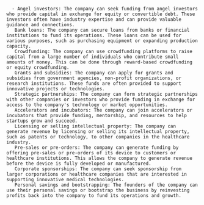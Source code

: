       - Angel investors: The company can seek funding from angel investors who provide capital in exchange for equity or convertible debt. These investors often have industry expertise and can provide valuable guidance and connections.
       Bank loans: The company can secure loans from banks or financial institutions to fund its operations. These loans can be used for various purposes, such as purchasing equipment or expanding production capacity.
       Crowdfunding: The company can use crowdfunding platforms to raise capital from a large number of individuals who contribute small amounts of money. This can be done through reward-based crowdfunding or equity crowdfunding.
       Grants and subsidies: The company can apply for grants and subsidies from government agencies, non-profit organizations, or research institutions. These funds are often provided to support innovative projects or technologies.
       Strategic partnerships: The company can form strategic partnerships with other companies or investors who provide funding in exchange for access to the company's technology or market opportunities.
       Accelerators and incubators: The company can join accelerators or incubators that provide funding, mentorship, and resources to help startups grow and succeed.
       Licensing or selling intellectual property: The company can generate revenue by licensing or selling its intellectual property, such as patents or technology, to other companies in the healthcare industry.
       Pre-sales or pre-orders: The company can generate funding by offering pre-sales or pre-orders of its device to customers or healthcare institutions. This allows the company to generate revenue before the device is fully developed or manufactured.
       Corporate sponsorships: The company can seek sponsorship from larger corporations or healthcare companies that are interested in supporting innovative medical technologies.
       Personal savings and bootstrapping: The founders of the company can use their personal savings or bootstrap the business by reinvesting profits back into the company to fund its operations and growth.


